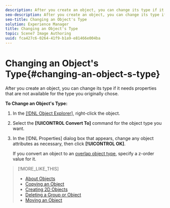 ```yaml
---
description: After you create an object, you can change its type if it needs properties that are not available for the type you originally chose.
seo-description: After you create an object, you can change its type if it needs properties that are not available for the type you originally chose.
seo-title: Changing an Object's Type
solution: Experience Manager
title: Changing an Object's Type
topic: Scene7 Image Authoring
uuid: fca427c6-0264-41f9-b1a9-e81466e004ba
---
```


# Changing an Object's Type{#changing-an-object-s-type}

After you create an object, you can change its type if it needs properties that are not available for the type you originally chose.

 **To Change an Object's Type:** 

1. In the [ [!DNL Object Explorer]](../../r-vat-glossary/c-vat-obj-explorer.md#concept-da56038ea82c40a1a10576f99f2f6836), right-click the object.
1. Select the **[!UICONTROL Convert To]** command for the object type you want.
1. In the [!DNL Properties] dialog box that appears, change any object attributes as necessary, then click **[!UICONTROL OK]**.

   If you convert an object to an [overlap object type](../../c-vat-obj-pg/c-vat-abt-obj-pg/c-vat-abt-obj.md#concept-e4110bef9eae44b28c609b4444802753), specify a z-order value for it.

>[!MORE_LIKE_THIS]
>
>* [About Objects](../../c-vat-obj-pg/c-vat-abt-obj-pg/c-vat-abt-obj.md#concept-e4110bef9eae44b28c609b4444802753)
>* [Copying an Object](../../c-vat-obj-pg/c-vat-work-obj/t-vat-copy-obj.md#task-0b0582d7480a4d6991278ecb688c7823)
>* [Creating 2D Objects](../../c-vat-obj-pg/c-vat-create-grps-obj/t-vat-create-2d-obj.md#task-b0c168d6f127408c882e8f1de36c8bc7)
>* [Deleting a Group or Object](../../c-vat-obj-pg/c-vat-work-obj/t-vat-del-obj.md#task-0b06646b938043acbe4376dff2ceffcc)
>* [Moving an Object](../../c-vat-obj-pg/c-vat-work-obj/c-vat-move-obj.md#concept-adff591e78a04f0d98cfd31cc7f94eed)
